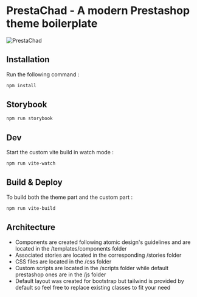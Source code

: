 # PrestaChad - A modern Prestashop theme boilerplate

![PrestaChad](https://cdn.jsdelivr.net/gh/Plumie/PrestaChad/img/prestachad.jpg)

## Installation

Run the following command :
```bash
npm install
```

## Storybook

```bash
npm run storybook
```

## Dev

Start the custom vite build in watch mode : 
```bash
npm run vite-watch
```

## Build & Deploy

To build both the theme part and the custom part :
```bash
npm run vite-build
```

## Architecture

- Components are created following atomic design's guidelines and are located in the /templates/components folder
- Associated stories are located in the corresponding /stories folder
- CSS files are located in the /css folder
- Custom scripts are located in the /scripts folder while default prestashop ones are in the /js folder
- Default layout was created for bootstrap but tailwind is provided by default so feel free to replace existing classes to fit your need
